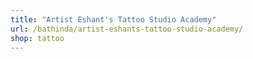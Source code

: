 ```yaml
---
title: "Artist Eshant's Tattoo Studio Academy"
url: /bathinda/artist-eshants-tattoo-studio-academy/
shop: tattoo
---
```

